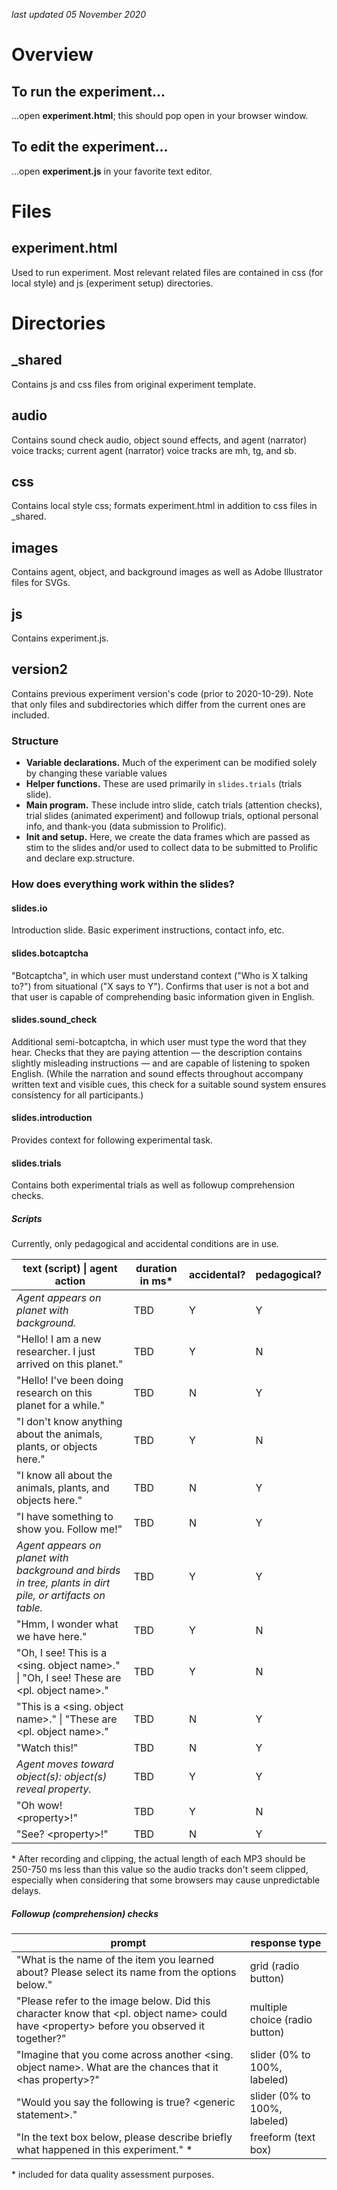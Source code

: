 *last updated 05 November 2020*

# Overview

## To run the experiment...

...open **experiment.html**; this should pop open in your browser window.

## To edit the experiment...

...open **experiment.js** in your favorite text editor.

# Files

## experiment.html

Used to run experiment. Most relevant related files are contained in css (for local style) and js (experiment setup) directories.

# Directories

## \_shared

Contains js and css files from original experiment template.

## audio

Contains sound check audio, object sound effects, and agent (narrator) voice tracks; current agent (narrator) voice tracks are mh, tg, and sb.

## css

Contains local style css; formats experiment.html in addition to css files in \_shared.

## images

Contains agent, object, and background images as well as Adobe Illustrator files for SVGs.

## js

Contains experiment.js.

## version2

Contains previous experiment version's code (prior to 2020-10-29). Note that only files and subdirectories which differ from the current ones are included.

### Structure

* **Variable declarations.** Much of the experiment can be modified solely by changing these variable values
* **Helper functions.** These are used primarily in `slides.trials` (trials slide).
* **Main program.** These include intro slide, catch trials (attention checks), trial slides (animated experiment) and followup trials, optional personal info, and thank-you (data submission to Prolific).
* **Init and setup.**  Here, we create the data frames which are passed as stim to the slides and/or used to collect data to be submitted to Prolific and declare exp.structure.

### How does everything work within the slides?

#### slides.io
Introduction slide. Basic experiment instructions, contact info, etc.

#### slides.botcaptcha
"Botcaptcha", in which user must understand context ("Who is X talking to?") from situational ("X says to Y"). Confirms that user is not a bot and that user is capable of comprehending basic information given in English.

#### slides.sound_check
Additional semi-botcaptcha, in which user must type the word that they hear. Checks that they are paying attention &mdash; the description contains slightly misleading instructions &mdash; and are capable of listening to spoken English. (While the narration and sound effects throughout accompany written text and visible cues, this check for a suitable sound system ensures consistency for all participants.)

#### slides.introduction
Provides context for following experimental task.

#### slides.trials
Contains both experimental trials as well as followup comprehension checks.

##### Scripts
Currently, only pedagogical and accidental conditions are in use.

| text (script) \| agent action                                                                            | duration in ms\* | accidental? | pedagogical? |
| ---------------------------------------------------------------------------------------------------------| ---------------- | ----------- | ------------ |
| *Agent appears on planet with background.*                                                               | TBD              | Y           | Y            |
| "Hello! I am a new researcher. I just arrived on this planet."                                           | TBD              | Y           | N            |
| "Hello! I've been doing research on this planet for a while."                                            | TBD              | N           | Y            |
| "I don't know anything about the animals, plants, or objects here."                                      | TBD              | Y           | N            |
| "I know all about the animals, plants, and objects here."                                                | TBD              | N           | Y            |
| "I have something to show you. Follow me!"                                                               | TBD              | N           | Y            |
| *Agent appears on planet with background and birds in tree, plants in dirt pile, or artifacts on table.* | TBD              | Y           | Y            |
| "Hmm, I wonder what we have here."                                                                       | TBD              | Y           | N            |
| "Oh, I see! This is a <sing. object name\>." \| "Oh, I see! These are <pl. object name\>."               | TBD              | Y           | N            |
| "This is a <sing. object name\>." \| "These are <pl. object name\>."                                     | TBD              | N           | Y            |
| "Watch this!"                                                                                            | TBD              | N           | Y            |
| *Agent moves toward object(s): object(s) reveal property.*                                               | TBD              | Y           | Y            |
| "Oh wow! <property\>!"                                                                                   | TBD              | Y           | N            |
| "See? <property\>!"                                                                                      | TBD              | N           | Y            |

\* After recording and clipping, the actual length of each MP3 should be 250-750 ms less than this value so the audio tracks don't seem clipped, especially when considering that some browsers may cause unpredictable delays.

##### Followup (comprehension) checks

| prompt                                                                                                                                     | response type                  |
| ------------------------------------------------------------------------------------------------------------------------------------------ | ------------------------------ |
| "What is the name of the item you learned about? Please select its name from the options below."                                           | grid (radio button)            |
| "Please refer to the image below. Did this character know that <pl. object name\> could have <property\> before you observed it together?" | multiple choice (radio button) |
| "Imagine that you come across another <sing. object name\>. What are the chances that it <has property\>?"                                 | slider (0% to 100%, labeled)   |
| "Would you say the following is true? <generic statement\>."                                                                               | slider (0% to 100%, labeled)   |
| "In the text box below, please describe briefly what happened in this experiment." \*                                                      | freeform (text box)            |

\* included for data quality assessment purposes.